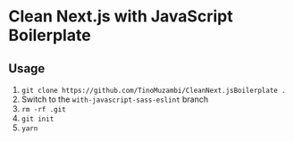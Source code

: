 # Clean Next.js with JavaScript Boilerplate

## Usage

1. `git clone https://github.com/TinoMuzambi/CleanNext.jsBoilerplate .`
2. Switch to the `with-javascript-sass-eslint` branch
3. `rm -rf .git`
4. `git init`
5. `yarn`
